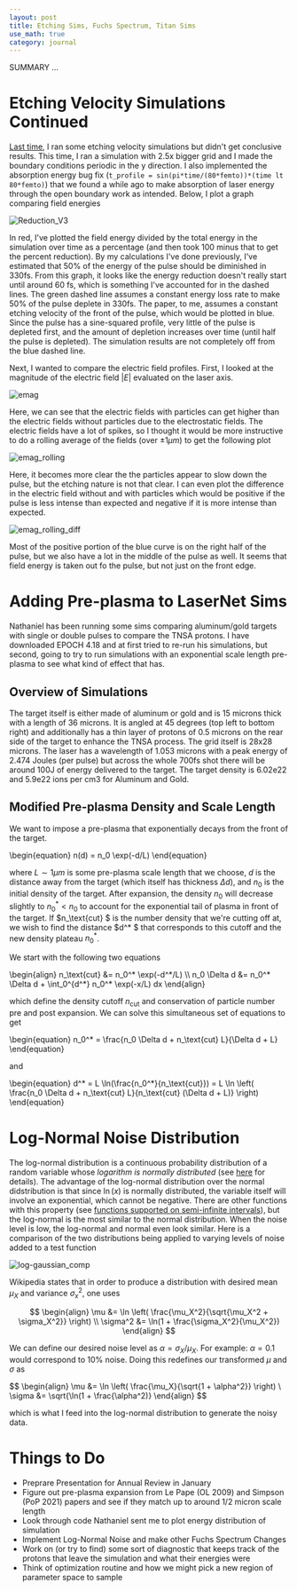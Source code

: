 ```yaml
---
layout: post
title: Etching Sims, Fuchs Spectrum, Titan Sims
use_math: true
category: journal
---
```


SUMMARY ...


# Etching Velocity Simulations Continued

[Last time](https://ronak-n-desai.github.io/23aut5/), I ran some etching velocity simulations but didn't get conclusive results. This time, I ran a simulation with 2.5x bigger grid and I made the boundary conditions periodic in the y direction. 
I also implemented the absorption energy bug fix (`t_profile = sin(pi*time/(80*femto))*(time lt 80*femto)`) that we found a while ago to make absorption of laser energy through the open boundary work as intended. Below, I plot a graph comparing field energies

![Reduction_V3](https://github.com/ronak-n-desai/ronak-n-desai.github.io/assets/98538788/c1897a29-6d3b-4880-a217-b577a185a947)

In red, I've plotted the field energy divided by the total energy in the simulation over time as a percentage (and then took 100 minus that to get the percent reduction). 
By my calculations I've done previously, I've estimated that 50\% of the energy of the pulse should be diminished in 330fs. From this graph, it looks like the energy reduction doesn't really start until around 60 fs, which is something I've accounted for in the dashed lines. The green dashed line assumes a constant energy loss rate to make 50\% of the pulse deplete in 330fs. The paper, to me, assumes a constant etching velocity of the front of the pulse, which would be plotted in blue. Since the pulse has a sine-squared profile, very little of the pulse is depleted first, and the amount of depletion increases over time (until half the pulse is depleted). The simulation results are not completely off from the blue dashed line.

Next, I wanted to compare the electric field profiles. First, I looked at the magnitude of the electric field $\vert E \vert$ evaluated on the laser axis. 

![emag](https://github.com/ronak-n-desai/ronak-n-desai.github.io/assets/98538788/027075b5-dcc5-4bbe-b320-9f1123d8f6ad)

Here, we can see that the electric fields with particles can get higher than the electric fields without particles due to the electrostatic fields. The electric fields have a lot of spikes, so I thought it would be more instructive to do a rolling average of the fields (over $\pm 1 \mu m$) to get the following plot

![emag_rolling](https://github.com/ronak-n-desai/ronak-n-desai.github.io/assets/98538788/93a803bf-259f-4597-ae7f-49a5d20bdcbf)

Here, it becomes more clear the the particles appear to slow down the pulse, but the etching nature is not that clear. I can even plot the difference in the electric field without and with particles which would be positive if the pulse is less intense than expected and negative if it is more intense than expected. 

![emag_rolling_diff](https://github.com/ronak-n-desai/ronak-n-desai.github.io/assets/98538788/45f6447a-6de8-4650-8955-492c0324199b)

Most of the positive portion of the blue curve is on the right half of the pulse, but we also have a lot in the middle of the pulse as well. It seems that field energy is taken out fo the pulse, but not just on the front edge.

# Adding Pre-plasma to LaserNet Sims
Nathaniel has been running some sims comparing aluminum/gold targets with single or double pulses to compare the TNSA protons. I have downloaded EPOCH 4.18 and at first tried to re-run his simulations, but second, going to try to run simulations with an exponential scale length pre-plasma to see what kind of effect that has.

## Overview of Simulations
The target itself is either made of aluminum or gold and is 15 microns thick with a length of 36 microns. It is angled at 45 degrees (top left to bottom right) and additionally has a thin layer of protons of 0.5 microns on the rear side of the target to enhance the TNSA process. The grid itself is 28x28 microns. The laser has a wavelength of 1.053 microns with a peak energy of 2.474 Joules (per pulse) but across the whole 700fs shot there will be around 100J of energy delivered to the target. The target density is 6.02e22 and 5.9e22 ions per cm3 for Aluminum and Gold.

## Modified Pre-plasma Density and Scale Length
We want to impose a pre-plasma that exponentially decays from the front of the target.

\begin{equation}
  n(d) = n_0 \exp(-d/L)
\end{equation}

where $L \sim 1 \mu m$ is some pre-plasma scale length that we choose, $d$ is the distance away from the target (which itself has thickness $\Delta d$), and $n_0$ is the initial density of the target. After expansion, the density $n_0$ will decrease slightly to $n_0^* < n_0$ to account for the exponential tail of plasma in front of the target. If $n_\text{cut} $ is the number density that we're cutting off at, we wish to find the distance $d^* $ that corresponds to this cutoff and the new density plateau $n_0^*$.

We start with the following two equations

<p>
\begin{align}
  n_\text{cut} &= n_0^* \exp(-d^*/L) \\
  n_0 \Delta d &= n_0^* \Delta d + \int_0^{d^*} n_0^* \exp(-x/L) dx
\end{align}
</p>

which define the density cutoff $n_\text{cut}$ and conservation of particle number pre and post expansion. We can solve this simultaneous set of equations to get

\begin{equation}
  n_0^* = \frac{n_0 \Delta d + n_\text{cut} L}{\Delta d + L}
\end{equation}

and 

\begin{equation}
  d^* = L \ln(\frac{n_0^*}{n_\text{cut}}) = L \ln \left( \frac{n_0 \Delta d + n_\text{cut} L}{n_\text{cut} (\Delta d + L)} \right)
\end{equation}

# Log-Normal Noise Distribution

The log-normal distribution is a continuous probability distribution of a random variable whose *logarithm is normally distributed* (see [here](https://en.wikipedia.org/wiki/Log-normal_distribution) for details). The advantage of the log-normal distribution over the normal didstribution is that since $\ln(x)$ is normally distributed, the variable itself will involve an exponential, which cannot be negative. There are other functions with this property (see [functions supported on semi-infinite intervals](https://en.wikipedia.org/wiki/List_of_probability_distributions)), but the log-normal is the most similar to the normal distribution. When the noise level is low, the log-normal and normal even look similar. Here is a comparison of the two distributions being applied to varying levels of noise added to a test function

![log-gaussian_comp](https://github.com/ronak-n-desai/ronak-n-desai.github.io/assets/98538788/bdd8b25b-5962-4ca1-93ec-c1a0dcb48857)

Wikipedia states that in order to produce a distribution with desired mean $\mu_X$ and variance $\sigma_x^2$, one uses

$$
\begin{align}
\mu &= \ln \left( \frac{\mu_X^2}{\sqrt{\mu_X^2 + \sigma_X^2}} \right) \\
\sigma^2 &= \ln(1 + \frac{\sigma_X^2}{\mu_X^2})
\end{align}
$$

We can define our desired noise level as $\alpha = \sigma_X/\mu_X$. For example: $\alpha=0.1$ would correspond to 10\% noise. Doing this redefines our transformed $\mu$ and $\sigma$ as

$$
\begin{align}
\mu &= \ln \left( \frac{\mu_X}{\sqrt{1 + \alpha^2}} \right) \\
\sigma &= \sqrt{\ln(1 + \frac{\alpha^2)}
\end{align}
$$

which is what I feed into the log-normal distribution to generate the noisy data.

# Things to Do
- Preprare Presentation for Annual Review in January
- Figure out pre-plasma expansion from Le Pape (OL 2009) and Simpson (PoP 2021) papers and see if they match up to around 1/2 micron scale length
- Look through code Nathaniel sent me to plot energy distribution of simulation
- Implement Log-Normal Noise and make other Fuchs Spectrum Changes
- Work on (or try to find) some sort of diagnostic that keeps track of the protons that leave the simulation and what their energies were
- Think of optimization routine and how we might pick a new region of parameter space to sample
